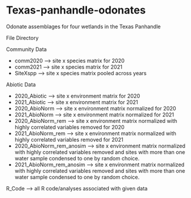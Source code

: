 # Texas-panhandle-odonates
Odonate assemblages for four wetlands in the Texas Panhandle 

File Directory 

Community Data 
- comm2020 --> site x species matrix for 2020
- comm2021 --> site x species matrix for 2021
- SiteXspp --> site x species matrix pooled across years 

Abiotic Data
- 2020_Abiotic --> site x environment matrix for 2020
- 2021_Abiotic --> site x environment matrix for 2021
- 2020_AbioNorm --> site x environment matrix normalized for 2020
- 2021_AbioNorm --> site x environment matrix normalized for 2021
- 2020_AbioNorm_rem --> site x environment matrix normalized with highly correlated variables removed for 2020
- 2021_AbioNorm_rem --> site x environment matrix normalized with highly correlated variables removed for 2021
- 2020_AbioNorm_rem_anosim --> site x environment matrix normalized with highly correlated variables removed and sites with more than one water sample condensed to one by random choice.
- 2021_AbioNorm_rem_anosim --> site x environment matrix normalized with highly correlated variables removed and sites with more than one water sample condensed to one by random choice.

R_Code --> all R code/analyses associated with given data


